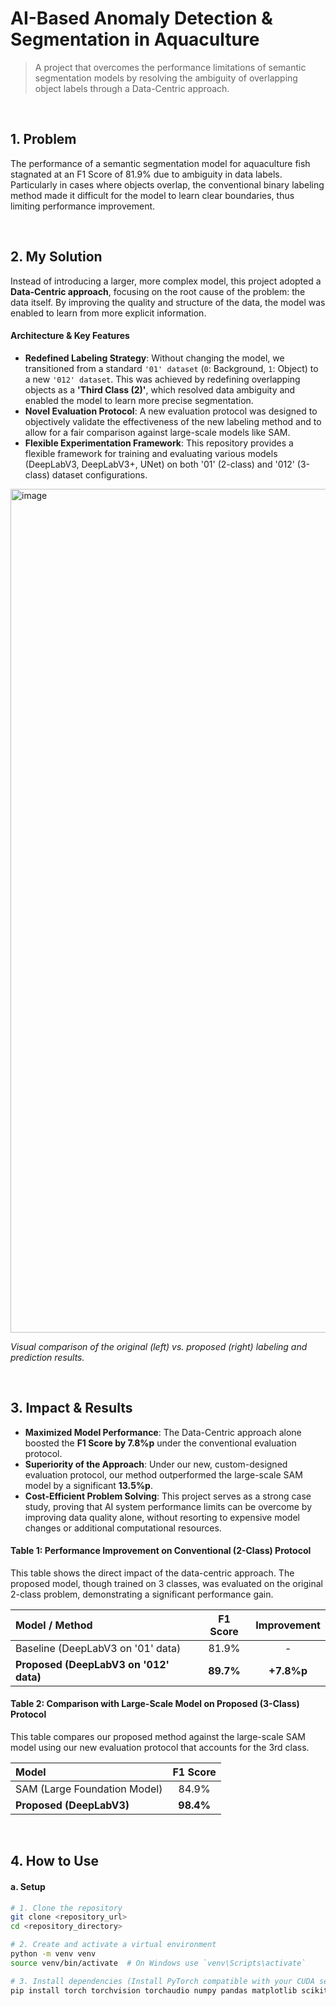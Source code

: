 # AI-Based Anomaly Detection & Segmentation in Aquaculture

> A project that overcomes the performance limitations of semantic segmentation models by resolving the ambiguity of overlapping object labels through a Data-Centric approach.

<br>

## 1. Problem
The performance of a semantic segmentation model for aquaculture fish stagnated at an F1 Score of 81.9% due to ambiguity in data labels. Particularly in cases where objects overlap, the conventional binary labeling method made it difficult for the model to learn clear boundaries, thus limiting performance improvement.

<br>

## 2. My Solution
Instead of introducing a larger, more complex model, this project adopted a **Data-Centric approach**, focusing on the root cause of the problem: the data itself. By improving the quality and structure of the data, the model was enabled to learn from more explicit information.

#### Architecture & Key Features
-   **Redefined Labeling Strategy**: Without changing the model, we transitioned from a standard `'01' dataset` (`0`: Background, `1`: Object) to a new `'012' dataset`. This was achieved by redefining overlapping objects as a **'Third Class (2)'**, which resolved data ambiguity and enabled the model to learn more precise segmentation.
-   **Novel Evaluation Protocol**: A new evaluation protocol was designed to objectively validate the effectiveness of the new labeling method and to allow for a fair comparison against large-scale models like SAM.
-   **Flexible Experimentation Framework**: This repository provides a flexible framework for training and evaluating various models (DeepLabV3, DeepLabV3+, UNet) on both '01' (2-class) and '012' (3-class) dataset configurations.

<img width="2400" height="1350" alt="image" src="https://github.com/user-attachments/assets/66168651-9099-4faf-b821-b72db4e873b7" />


*Visual comparison of the original (left) vs. proposed (right) labeling and prediction results.*

<br>

## 3. Impact & Results
-   **Maximized Model Performance**: The Data-Centric approach alone boosted the **F1 Score by 7.8%p** under the conventional evaluation protocol.
-   **Superiority of the Approach**: Under our new, custom-designed evaluation protocol, our method outperformed the large-scale SAM model by a significant **13.5%p**.
-   **Cost-Efficient Problem Solving**: This project serves as a strong case study, proving that AI system performance limits can be overcome by improving data quality alone, without resorting to expensive model changes or additional computational resources.

#### Table 1: Performance Improvement on Conventional (2-Class) Protocol
This table shows the direct impact of the data-centric approach. The proposed model, though trained on 3 classes, was evaluated on the original 2-class problem, demonstrating a significant performance gain.

| Model / Method | F1 Score | Improvement |
| :--- | :---: | :---: |
| Baseline (DeepLabV3 on '01' data) | 81.9% | - |
| **Proposed (DeepLabV3 on '012' data)** | **89.7%** | **+7.8%p** |

#### Table 2: Comparison with Large-Scale Model on Proposed (3-Class) Protocol
This table compares our proposed method against the large-scale SAM model using our new evaluation protocol that accounts for the 3rd class.

| Model | F1 Score |
| :--- | :---: |
| SAM (Large Foundation Model) | 84.9% |
| **Proposed (DeepLabV3)** | **98.4%** |

<br>

## 4. How to Use

#### a. Setup
```bash
# 1. Clone the repository
git clone <repository_url>
cd <repository_directory>

# 2. Create and activate a virtual environment
python -m venv venv
source venv/bin/activate  # On Windows use `venv\Scripts\activate`

# 3. Install dependencies (Install PyTorch compatible with your CUDA setup)
pip install torch torchvision torchaudio numpy pandas matplotlib scikit-learn opencv-python click
